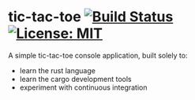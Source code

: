# tic-tac-toe [![Build Status](https://travis-ci.com/robinjpark/tictactoe.svg?token=K5UsvTeLCfHUcRwSY7ts&branch=master)](https://travis-ci.com/robinjpark/tictactoe) [![License: MIT](https://img.shields.io/badge/License-MIT-yellow.svg)](https://opensource.org/licenses/MIT)

A simple tic-tac-toe console application, built solely to:
- learn the rust language
- learn the cargo development tools
- experiment with continuous integration

